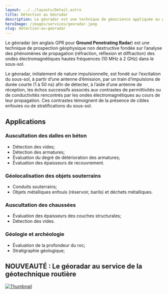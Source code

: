 ```yaml
---
layout: ../../layouts/Detail.astro
title: Détection au Géoradar
description: Le géoradar est une technique de géoscience appliquée au génie civil.
heroImage: /images/services/georadar.jpeg
slug: detection-au-georadar
---
```


Le géoradar (en anglais GPR pour **Ground Penetrating Radar**) est une
technique de prospection géophysique non destructive fondée sur l’analyse des
phénomènes de propagation (réfraction, réflexion et diffraction) des ondes
électromagnétiques hautes fréquences (10 MHz à 2 GHz) dans le sous-sol.

Le géoradar, initialement de nature impulsionnelle, est fondé sur l’excitation
du sous-sol, à partir d’une antenne d’émission, par un train d’impulsions de
durée courte (1 à 50 ns) afin de détecter, à l’aide d’une antenne de réception,
les échos successifs associés aux contrastes de permittivités ou de
conductivités rencontrés par les ondes électromagnétiques au cours de leur
propagation. Ces contrastes témoignent de la présence de cibles enfouies ou de
stratifications du sous-sol.

## Applications
### Auscultation des dalles en béton
- Détection des vides;
- Détection des armatures;
- Évaluation du degré de détérioration des armatures;
- Évaluation des épaisseurs de recouvrement.

### Géolocalisation des objets souterrains
- Conduits souterrains;
- Objets métalliques enfouis (réservoir, barils) et déchets métalliques.

### Auscultation des chaussées
- Évaluation des épaisseurs des couches structurales;
- Détection des vides.

### Géologie et archéologie
- Évaluation de la profondeur du roc;
- Stratigraphie géologique;

## NOUVEAUTÉ : Le géoradar au service de la géotechnique routière
[![Thumbnail](/images/services/georadar.webp)](https://www.youtube.com/watch?v=fC0s6EMtruo)
